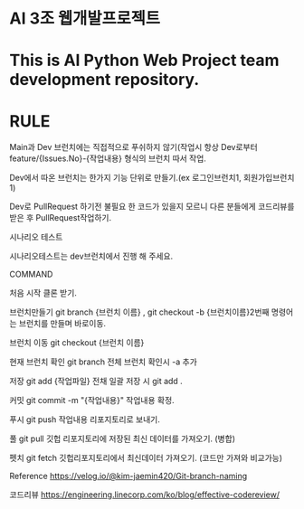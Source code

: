 # AI 3조 웹개발프로젝트

# This is AI Python Web Project team development repository.
# RULE

Main과 Dev 브런치에는 직접적으로 푸쉬하지 않기(작업시 항상 Dev로부터 feature/{Issues.No}-{작업내용} 형식의 브런치 따서 작업.

Dev에서 따온 브런치는 한가지 기능 단위로 만들기.(ex 로그인브런치1, 회원가입브런치1)

Dev로 PullRequest 하기전 불필요 한 코드가 있을지 모르니 다른 분들에게 코드리뷰를 받은 후 PullRequest작업하기.

시나리오 테스트

시나리오테스트는 dev브런치에서 진행 해 주세요.

COMMAND

처음 시작 클론 받기.

브런치만들기 git branch {브런치 이름} , git checkout -b {브런치이름}2번째 명령어는 브런치를 만들며 바로이동.

브런치 이동 git checkout {브런치 이름}

현재 브런치 확인 git branch 전체 브런치 확인시 -a 추가

저장 git add {작업파일} 전채 일괄 저장 시 git add .

커밋 git commit -m "{작업내용}" 작업내용 확정.

푸시 git push 작업내용 리포지토리로 보내기.

풀 git pull 깃헙 리포지토리에 저장된 최신 데이터를 가져오기. (병합)

펫치 git fetch 깃헙리포지토리에서 최신데이터 가져오기. (코드만 가져와 비교가능)

Reference
https://velog.io/@kim-jaemin420/Git-branch-naming

코드리뷰
https://engineering.linecorp.com/ko/blog/effective-codereview/
